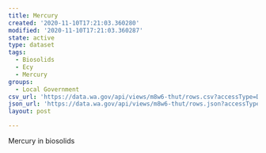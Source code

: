 ```yaml
---
title: Mercury
created: '2020-11-10T17:21:03.360280'
modified: '2020-11-10T17:21:03.360287'
state: active
type: dataset
tags:
  - Biosolids
  - Ecy
  - Mercury
groups:
  - Local Government
csv_url: 'https://data.wa.gov/api/views/m8w6-thut/rows.csv?accessType=DOWNLOAD'
json_url: 'https://data.wa.gov/api/views/m8w6-thut/rows.json?accessType=DOWNLOAD'
layout: post

---
```

Mercury in biosolids
